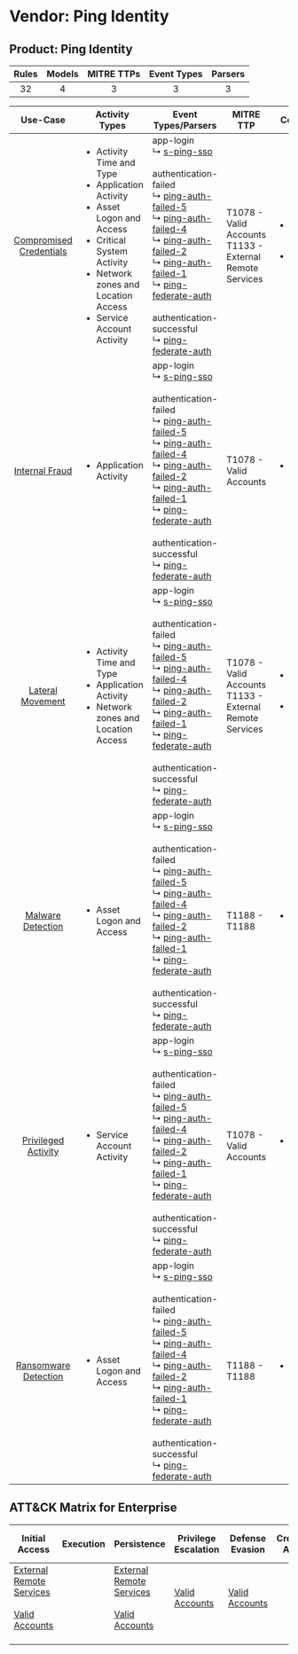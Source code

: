 Vendor: Ping Identity
=====================
Product: Ping Identity
----------------------
| Rules | Models | MITRE TTPs | Event Types | Parsers |
|:-----:|:------:|:----------:|:-----------:|:-------:|
|  32   |   4    |     3      |      3      |    3    |

|                                  Use-Case                                  | Activity Types                                                                                                                                                                                                    | Event Types/Parsers                                                                                                                                                                                                                                                                                                                                                                                                                                                                                                                                                                    | MITRE TTP                                                      | Content                                                                                                                         |
|:--------------------------------------------------------------------------:| ----------------------------------------------------------------------------------------------------------------------------------------------------------------------------------------------------------------- | -------------------------------------------------------------------------------------------------------------------------------------------------------------------------------------------------------------------------------------------------------------------------------------------------------------------------------------------------------------------------------------------------------------------------------------------------------------------------------------------------------------------------------------------------------------------------------------- | -------------------------------------------------------------- | ------------------------------------------------------------------------------------------------------------------------------- |
| [Compromised Credentials](../../../UseCases/uc_compromised_credentials.md) | <ul><li>Activity Time  and Type</li><li>Application Activity</li><li>Asset Logon and Access</li><li>Critical System Activity</li><li>Network zones and Location Access</li><li>Service Account Activity</li></ul> |  app-login<br> ↳ [s-ping-sso](Parsers/parserContent_s-ping-sso.md)<br><br> authentication-failed<br> ↳ [ping-auth-failed-5](Parsers/parserContent_ping-auth-failed-5.md)<br> ↳ [ping-auth-failed-4](Parsers/parserContent_ping-auth-failed-4.md)<br> ↳ [ping-auth-failed-2](Parsers/parserContent_ping-auth-failed-2.md)<br> ↳ [ping-auth-failed-1](Parsers/parserContent_ping-auth-failed-1.md)<br> ↳ [ping-federate-auth](Parsers/parserContent_ping-federate-auth.md)<br><br> authentication-successful<br> ↳ [ping-federate-auth](Parsers/parserContent_ping-federate-auth.md)<br> | T1078 - Valid Accounts<br>T1133 - External Remote Services<br> | [<ul><li>24 Rules</li></ul><ul><li>4 Models</li></ul>](Rules_Models/r_m_ping_identity_ping_identity_Compromised_Credentials.md) |
|          [Internal Fraud](../../../UseCases/uc_internal_fraud.md)          | <ul><li>Application Activity</li></ul>                                                                                                                                                                            |  app-login<br> ↳ [s-ping-sso](Parsers/parserContent_s-ping-sso.md)<br><br> authentication-failed<br> ↳ [ping-auth-failed-5](Parsers/parserContent_ping-auth-failed-5.md)<br> ↳ [ping-auth-failed-4](Parsers/parserContent_ping-auth-failed-4.md)<br> ↳ [ping-auth-failed-2](Parsers/parserContent_ping-auth-failed-2.md)<br> ↳ [ping-auth-failed-1](Parsers/parserContent_ping-auth-failed-1.md)<br> ↳ [ping-federate-auth](Parsers/parserContent_ping-federate-auth.md)<br><br> authentication-successful<br> ↳ [ping-federate-auth](Parsers/parserContent_ping-federate-auth.md)<br> | T1078 - Valid Accounts<br>                                     | [<ul><li>4 Rules</li></ul>](Rules_Models/r_m_ping_identity_ping_identity_Internal_Fraud.md)                                     |
|        [Lateral Movement](../../../UseCases/uc_lateral_movement.md)        | <ul><li>Activity Time  and Type</li><li>Application Activity</li><li>Network zones and Location Access</li></ul>                                                                                                  |  app-login<br> ↳ [s-ping-sso](Parsers/parserContent_s-ping-sso.md)<br><br> authentication-failed<br> ↳ [ping-auth-failed-5](Parsers/parserContent_ping-auth-failed-5.md)<br> ↳ [ping-auth-failed-4](Parsers/parserContent_ping-auth-failed-4.md)<br> ↳ [ping-auth-failed-2](Parsers/parserContent_ping-auth-failed-2.md)<br> ↳ [ping-auth-failed-1](Parsers/parserContent_ping-auth-failed-1.md)<br> ↳ [ping-federate-auth](Parsers/parserContent_ping-federate-auth.md)<br><br> authentication-successful<br> ↳ [ping-federate-auth](Parsers/parserContent_ping-federate-auth.md)<br> | T1078 - Valid Accounts<br>T1133 - External Remote Services<br> | [<ul><li>4 Rules</li></ul><ul><li>1 Models</li></ul>](Rules_Models/r_m_ping_identity_ping_identity_Lateral_Movement.md)         |
|       [Malware Detection](../../../UseCases/uc_malware_detection.md)       | <ul><li>Asset Logon and Access</li></ul>                                                                                                                                                                          |  app-login<br> ↳ [s-ping-sso](Parsers/parserContent_s-ping-sso.md)<br><br> authentication-failed<br> ↳ [ping-auth-failed-5](Parsers/parserContent_ping-auth-failed-5.md)<br> ↳ [ping-auth-failed-4](Parsers/parserContent_ping-auth-failed-4.md)<br> ↳ [ping-auth-failed-2](Parsers/parserContent_ping-auth-failed-2.md)<br> ↳ [ping-auth-failed-1](Parsers/parserContent_ping-auth-failed-1.md)<br> ↳ [ping-federate-auth](Parsers/parserContent_ping-federate-auth.md)<br><br> authentication-successful<br> ↳ [ping-federate-auth](Parsers/parserContent_ping-federate-auth.md)<br> | T1188 - T1188<br>                                              | [<ul><li>6 Rules</li></ul>](Rules_Models/r_m_ping_identity_ping_identity_Malware_Detection.md)                                  |
|     [Privileged Activity](../../../UseCases/uc_privileged_activity.md)     | <ul><li>Service Account Activity</li></ul>                                                                                                                                                                        |  app-login<br> ↳ [s-ping-sso](Parsers/parserContent_s-ping-sso.md)<br><br> authentication-failed<br> ↳ [ping-auth-failed-5](Parsers/parserContent_ping-auth-failed-5.md)<br> ↳ [ping-auth-failed-4](Parsers/parserContent_ping-auth-failed-4.md)<br> ↳ [ping-auth-failed-2](Parsers/parserContent_ping-auth-failed-2.md)<br> ↳ [ping-auth-failed-1](Parsers/parserContent_ping-auth-failed-1.md)<br> ↳ [ping-federate-auth](Parsers/parserContent_ping-federate-auth.md)<br><br> authentication-successful<br> ↳ [ping-federate-auth](Parsers/parserContent_ping-federate-auth.md)<br> | T1078 - Valid Accounts<br>                                     | [<ul><li>1 Rules</li></ul>](Rules_Models/r_m_ping_identity_ping_identity_Privileged_Activity.md)                                |
|    [Ransomware Detection](../../../UseCases/uc_ransomware_detection.md)    | <ul><li>Asset Logon and Access</li></ul>                                                                                                                                                                          |  app-login<br> ↳ [s-ping-sso](Parsers/parserContent_s-ping-sso.md)<br><br> authentication-failed<br> ↳ [ping-auth-failed-5](Parsers/parserContent_ping-auth-failed-5.md)<br> ↳ [ping-auth-failed-4](Parsers/parserContent_ping-auth-failed-4.md)<br> ↳ [ping-auth-failed-2](Parsers/parserContent_ping-auth-failed-2.md)<br> ↳ [ping-auth-failed-1](Parsers/parserContent_ping-auth-failed-1.md)<br> ↳ [ping-federate-auth](Parsers/parserContent_ping-federate-auth.md)<br><br> authentication-successful<br> ↳ [ping-federate-auth](Parsers/parserContent_ping-federate-auth.md)<br> | T1188 - T1188<br>                                              | [<ul><li>6 Rules</li></ul>](Rules_Models/r_m_ping_identity_ping_identity_Ransomware_Detection.md)                               |

ATT&CK Matrix for Enterprise
----------------------------
| Initial Access                                                                                                                                   | Execution | Persistence                                                                                                                                      | Privilege Escalation                                                | Defense Evasion                                                     | Credential Access | Discovery | Lateral Movement | Collection | Command and Control | Exfiltration | Impact |
| ------------------------------------------------------------------------------------------------------------------------------------------------ | --------- | ------------------------------------------------------------------------------------------------------------------------------------------------ | ------------------------------------------------------------------- | ------------------------------------------------------------------- | ----------------- | --------- | ---------------- | ---------- | ------------------- | ------------ | ------ |
| [External Remote Services](https://attack.mitre.org/techniques/T1133)<br><br>[Valid Accounts](https://attack.mitre.org/techniques/T1078)<br><br> |           | [External Remote Services](https://attack.mitre.org/techniques/T1133)<br><br>[Valid Accounts](https://attack.mitre.org/techniques/T1078)<br><br> | [Valid Accounts](https://attack.mitre.org/techniques/T1078)<br><br> | [Valid Accounts](https://attack.mitre.org/techniques/T1078)<br><br> |                   |           |                  |            |                     |              |        |